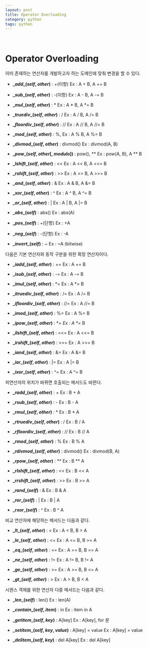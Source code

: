 ```yaml
---
layout: post
title: Operator Overloading
category: python
tags: python
---
```


&nbsp;

# Operator Overloading

이미 존재하는 연산자를 개발하고자 하는 도메인에 맞춰 변경을 할 수 있다.

- **\__add__(*self*, *other*)** : +(이항)
  Ex : A + B, A += B

- **\__sub__(*self*, *other*)** : -(이항)
  Ex : A - B, A -= B

- **\__mul__(*self*, *other*)** : *
  Ex : A * B, A *= B

- **\__truediv__(*self*, *other*)** : /
  Ex : A / B, A /= B

- **\__floordiv__(*self*, *other*)** : //
  Ex : A // B, A //= B

- **\__mod__(*self*, *other*)** : %, 
  Ex : A % B, A %= B

- **\__divmod__(*self*, *other*)** : divmod()
  Ex : divmod(A, B)

- **\__pow__(*self*, *other*[, *modulo*])** : pow(), \*\*
  Ex : pow(A, B), A \*\* B

- **\__lshift__(*self*, *other*)** : <<
  Ex : A << B, A <<= B

- **\__rshift__(*self*, *other*)** : >>
  Ex : A >> B, A >>= B

- **\__and__(*self*, *other*)** : &
  Ex : A & B, A &= B

- **\__xor__(*self*, *other*)** : ^
  Ex : A ^ B, A ^= B

- **\__or__(*self*, *other*)** : |
  Ex : A | B, A |= B

- **\__abs__(*self*)** : abs()
  Ex : abs(A)

- **\__pos__(*self*)** : +(단항)
  Ex : +A

- **\__neg__(*self*)** : -(단항)
  Ex : -A

- **\__invert__(*self*)** : ~
  Ex : ~A (bitwise)

다음은 기본 연산자와 동작 구분을 위한 확장 연산자이다.

- **\__iadd__(*self*, *other*)** : +=
  Ex : A += B

- **\__isub__(*self*, *other*)** : -=
  Ex : A -= B

- **\__imul__(*self*, *other*)** : *=
  Ex : A *= B

- **\__itruediv__(*self*, *other*)** : /=
  Ex : A /= B

- **\__ifloordiv__(*self*, *other*)** : //=
  Ex : A //= B

- **\__imod__(*self*, *other*)** : %=
  Ex : A %= B

- **\__ipow__(*self*, *other*)** : \**=
  Ex : A \**= B

- **\__ilshift__(*self*, *other*)** : <<=
  Ex : A <<= B

- **\__irshift__(*self*, *other*)** : >>=
  Ex : A >>= B

- **\__iand__(*self*, *other*)** : &=
  Ex : A &= B

- **\__ior__(*self*, *other*)** : |=
  Ex : A |= B

- **\__ixor__(*self*, *other*)** : ^=
  Ex : A ^= B

피연산자의 위치가 바뀌면 호출되는 메서드도 바뀐다.

- **\__radd__(*self*, *other*)** : +
  Ex : B + A

- **\__rsub__(*self*, *other*)** : -
  Ex : B - A

- **\__rmul__(*self*, *other*)** : *
  Ex : B * A

- **\__rtruediv__(*self*, *other*)** : /
  Ex : B / A

- **\__rfloordiv__(*self*, *other*)** : //
  Ex : B // A

- **\__rmod__(*self*, *other*)** : %
  Ex : B % A

- **\__rdivmod__(*self*, *other*)** : divmod()
  Ex : divmod(B, A)

- **\__rpow__(*self*, *other*)** : **
  Ex : B ** A

- **\__rlshift__(*self*, *other*)** : <<
  Ex : B << A

- **\__rrshift__(*self*, *other*)** : >>
  Ex : B >> A

- **\__rand__(*self*)** : &
  Ex : B & A

- **\__ror__(*self*)** : |
  Ex : B | A

- **\__rxor__(*self*)** : ^
  Ex : B ^ A

비교 연산자에 해당하는 메서드는 다음과 같다.

- **\__lt__(*self*, *other*)** : <
  Ex : A < B, B > A

- **\__le__(*self*, *other*)** : <=
  Ex : A <= B, B >= A

- **\__eq__(*self*, *other*)** : ==
  Ex : A == B, B == A

- **\__ne__(*self*, *other*)** : !=
  Ex : A != B, B != A

- **\__ge__(*self*, *other*)** : >=
  Ex : A >= B, B <= A

- **\__gt__(*self*, *other*)** : >
  Ex : A > B, B < A

시퀀스 객체를 위한 연산자 다중 메서드는 다음과 같다.

- **\__len__(*self*)** : len()
  Ex : len(A)

- **\__contain__(*self*, *item*)** : in
  Ex : item in A

- **\__getitem__(*self*, *key*)** : A[key]
  Ex : A[key], for 문

- **\__setitem__(*self*, *key*, *value*)** : A[key] = value
  Ex : A[key] = value

- **\__delitem__(*self*, *key*)** : del A[key]
  Ex : del A[key]


